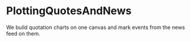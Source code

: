 # PlottingQuotesAndNews
We build quotation charts on one canvas and mark events from the news feed on them.
